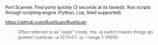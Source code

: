 Port Scanner. Find ports quickly (3 seconds at its fastest). Run scripts through scripting engine (Python, Lua, Shell supported).

https://github.com/RustScan/RustScan

> Often referred to as "quiet" mode, the -q switch makes things go quieter!
> rustscan -a 127.0.0.1 -q --range 1-10000

